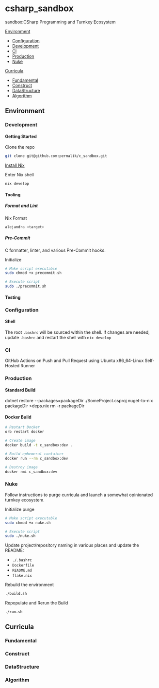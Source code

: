 # csharp_sandbox
sandbox:CSharp Programming and Turnkey Ecosystem

[Environment](#environment)
- [Configuration](#configuration)
- [Development](#development)
- [CI](#ci)
- [Production](#production)
- [Nuke](#nuke)

[Curricula](#curricula)
- [Fundamental](#fundamental)
- [Construct](#construct)
- [DataStructure](#datastructure)
- [Algorithm](#algorithm)

## Environment
### Development
#### Getting Started
Clone the repo
```sh
git clone git@github.com:permalik/c_sandbox.git
```

[Install Nix](https://nixos.org/download/)

Enter Nix shell
```sh
nix develop
```

#### Tooling
##### Format and Lint
Nix Format
```sh
alejandra <target>
```

<!--TODO:
CSharp Fmt + Lint
-->

##### Pre-Commit
C formatter, linter, and various Pre-Commit hooks.

Initialize
```sh
# Make script executable
sudo chmod +x precommit.sh

# Execute script
sudo ./precommit.sh
```
<!--TODO:
##### Secret Management
-->

#### Testing
<!--TODO:-->

### Configuration
#### Shell
The root `.bashrc` will be sourced within the shell.
If changes are needed, update `.bashrc` and restart the shell with `nix develop`

### CI
GitHub Actions on Push and Pull Request using Ubuntu x86_64-Linux Self-Hosted Runner
<!--TODO:
Secret Management
-->
<!--TODO:
Dependabot
-->

### Production
#### Standard Build
dotnet restore --packages=packageDir ./SomeProject.csproj
nuget-to-nix packageDir >deps.nix
rm -r packageDir

#### Docker Build
```sh
# Restart Docker
orb restart docker

# Create image
docker build -t c_sandbox:dev .

# Build ephemeral container
docker run --rm c_sandbox:dev

# Destroy image
docker rmi c_sandbox:dev
```

<!--TODO:
Development Build
Production Build
Continuous Delivery
-->

### Nuke
Follow instructions to purge curricula and launch a somewhat opinionated turnkey ecosystem.

Initialize purge
```sh
# Make script executable
sudo chmod +x nuke.sh

# Execute script
sudo ./nuke.sh
```

Update project/repository naming in various places and update the README:
- `./.bashrc`
- `Dockerfile`
- `README.md`
- `flake.nix`

Rebuild the environment
```sh
./build.sh
```

Repopulate and Rerun the Build
```sh
./run.sh
```

<!--TODO:-->

## Curricula
### Fundamental
### Construct
### DataStructure
### Algorithm
